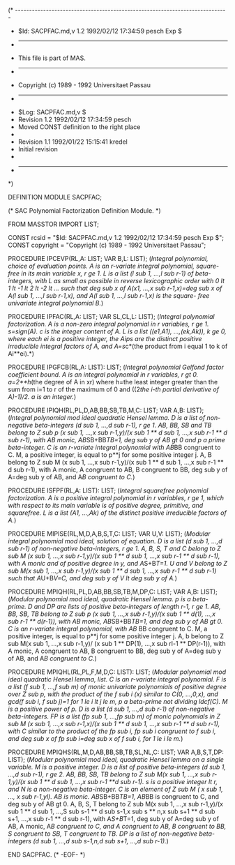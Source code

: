 (* ----------------------------------------------------------------------------
 * $Id: SACPFAC.md,v 1.2 1992/02/12 17:34:59 pesch Exp $
 * ----------------------------------------------------------------------------
 * This file is part of MAS.
 * ----------------------------------------------------------------------------
 * Copyright (c) 1989 - 1992 Universitaet Passau
 * ----------------------------------------------------------------------------
 * $Log: SACPFAC.md,v $
 * Revision 1.2  1992/02/12  17:34:59  pesch
 * Moved CONST definition to the right place
 *
 * Revision 1.1  1992/01/22  15:15:41  kredel
 * Initial revision
 *
 * ----------------------------------------------------------------------------
 *)

DEFINITION MODULE SACPFAC;

(* SAC Polynomial Factorization Definition Module. *)



FROM MASSTOR IMPORT LIST;

CONST rcsid = "$Id: SACPFAC.md,v 1.2 1992/02/12 17:34:59 pesch Exp $";
CONST copyright = "Copyright (c) 1989 - 1992 Universitaet Passau";



PROCEDURE IPCEVP(RL,A: LIST;  VAR B,L: LIST); 
(*Integral polynomial, choice of evaluation points.  A is an r-variate
integral polynomial, square-free in its main variable x, r ge 1.  L is
a list (l sub 1, ...,l sub r-1) of beta-integers, with L as small as
possible in reverse lexicographic order with 0 lt 1 lt -1 lt 2 lt -2 lt
 ... such that deg sub x of A(x1, ...,x sub r-1,x)=deg sub x of A(l sub
1, ...,l sub r-1,x), and A(l sub 1, ...,l sub r-1,x) is the square-
free univariate integral polynomial B.*)


PROCEDURE IPFAC(RL,A: LIST;  VAR SL,CL,L: LIST); 
(*Integral polynomial factorization.  A is a non-zero integral
polynomial in r variables, r ge 1.  s=sign(A).  c is the integer
content of A.  L is a list ((e1,A1), ...,(ek,Ak)), k ge 0, where
each ei is a positive integer, the Aips are the distinct positive
irreducible integral factors of A, and A=s*c*(the product from i
equal 1 to k of Ai**ei).*)


PROCEDURE IPGFCB(RL,A: LIST): LIST; 
(*Integral polynomial Gelfond factor coefficient bound.  A is an
integral polynomial in r variables, r gt 0.  a=2**h*(the degree of
A in xr) where h=the least integer greater than the sum from i=1 to
r of the maximum of 0 and ((2*the i-th partial derivative of A)-1)/2.
a is an integer.*)


PROCEDURE IPIQH(RL,PL,D,AB,BB,SB,TB,M,C: LIST;  VAR A,B: LIST); 
(*Integral polynomial mod ideal quadratic Hensel lemma.  D is a list of
non-negative beta-integers (d sub 1, ...,d sub r-1), r ge 1.  AB, BB,
SB and TB belong to Z sub p (x sub 1, ...,x sub r-1,y)/(x sub 1 ** d
sub 1, ...,x sub r-1 ** d sub r-1), with AB monic, AB*SB+BB*TB=1,
deg sub y of AB gt 0 and p a prime beta-integer.  C is an r-variate
integral polynomial with AB*BB congruent to C.  M, a positive integer,
is equal to p**j for some positive integer j.  A, B belong to Z sub M
(x sub 1, ...,x sub r-1,y)/(x sub 1 ** d sub 1, ...,x sub r-1 ** d
sub r-1), with A monic, A congruent to AB, B congruent to BB, deg sub y
of A=deg sub y of AB, and A*B congruent to C.*)


PROCEDURE ISFPF(RL,A: LIST): LIST; 
(*Integral squarefree polynomial factorization.  A is a positive
integral polynomial in r variables, r ge 1, which with respect to its
main variable is of positive degree, primitive, and squarefree.  L is a
list (A1, ...,Ak) of the distinct positive irreducible factors of A.*)


PROCEDURE MIPISE(RL,M,D,A,B,S,T,C: LIST;  VAR U,V: LIST); 
(*Modular integral polynomial mod ideal, solution of equation.  D is a
list (d sub 1, ...,d sub r-1) of non-negative beta-integers, r ge 1.
A, B, S, T and C belong to Z sub M (x sub 1, ...,x sub r-1,y)/(x sub 1 **
d sub 1, ...,x sub r-1 ** d sub r-1), with A monic and of positive
degree in y, and A*S+B*T=1.  U and V belong to Z sub M(x sub 1, ...,x
sub r-1,y)/(x sub 1 ** d sub 1, ...,x sub r-1 ** d sub r-1) such
that A*U+B*V=C, and deg sub y of V lt deg sub y of A.*)


PROCEDURE MPIQH(RL,PL,D,AB,BB,SB,TB,M,DP,C: LIST;  VAR A,B: LIST); 
(*Modular polynomial mod ideal, quadratic Hensel lemma.  p is a beta-
prime.  D and DP are lists of positive beta-integers of length r-1, r
ge 1.  AB, BB, SB, TB belong to Z sub p (x sub 1, ...,x sub r-1,y)/(x sub
1 ** d(1), ...,x sub r-1 ** d(r-1)), with AB monic, AB*SB+BB*TB=1, and
deg sub y of AB gt 0.  C is an r-variate integral polynomial, with AB*
BB congruent to C.  M, a positive integer, is equal to p**j for some
positive integer j.  A, b belong to Z sub M(x sub 1, ...,x sub r-1,y)/
(x sub 1 ** DP(1), ...,x sub rl-1 ** DP(r-1)), with A monic, A
congruent to AB, B congruent to BB, deg sub y of A=deg sub y of AB, and
A*B congruent to C.*)


PROCEDURE MPIQHL(RL,PL,F,M,D,C: LIST): LIST; 
(*Modular polynomial mod ideal quadratic Hensel lemma, list.  C is an
r-variate integral polynomial.  F is a list (f sub 1, ...,f sub m)
of monic univariate polynomials of positive degree over Z sub p, with
the product of the f sub i (x) similar to C(0, ...,0,x), and gcd(f
sub i, f sub j)=1 for 1 le i lt j le m, p a beta-prime not
dividing ldcf(C).  M is a positive power of p.  D is a list (d
sub 1, ...,d sub r-1) of non-negative beta-integers.  FP is a list (fp
sub 1, ...,fp sub m) of monic polynomials in Z sub M (x sub 1, ...,x
sub r-1,x)/(x sub 1 ** d sub 1, ...,x sub r-1 ** d sub r-1), with
C similar to the product of the fp sub i, fp sub i congruent to f
sub i, and deg sub x of fp sub i=deg sub x of f sub i, for 1 le
i le m.*)


PROCEDURE MPIQHS(RL,M,D,AB,BB,SB,TB,SL,NL,C: LIST; VAR A,B,S,T,DP: LIST); 
(*Modular polynomial mod ideal, quadratic Hensel lemma on a single variable. 
M is a positive integer.  D is a list of positive beta-integers 
(d sub 1, ...,d sub r-1), r ge 2.  AB, BB, SB, TB belong to
Z sub M(x sub 1, ...,x sub r-1,y)/(x sub 1 ** d sub 1, ...,x sub r-1
**d sub r-1).  s is a positive integer lt r, and N is a
non-negative  beta-integer.  C is an element of Z sub M ( x sub 1, ...,
x sub r-1,yl).  AB is monic. AB*SB+BB*TB=1, AB*BB is congruent to C, 
and deg sub y of AB gt 0. 
A, B, S, T belong to Z sub M(x sub 1, ...,x sub r-1,y)/(x
sub 1 ** d sub 1, ...,S sub s-1 ** d sub s-1,x sub s ** n,x sub
s+1 ** d sub s+1, ...,x sub r-1 ** d sub r-1), with A*S+B*T=1, deg
sub y of A=deg sub y of AB, A monic, A*B congruent to C, and A congruent
to AB, B congruent to BB, S congruent to SB, T congruent to TB.  DP is
a list of non-negative beta-integers (d sub 1, ...,d sub
s-1,n,d sub s+1, ...,d  sub r-1).*)


END SACPFAC.
(* -EOF- *)
